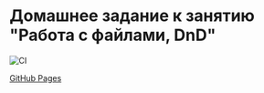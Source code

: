 # Домашнее задание к занятию "Работа с файлами, DnD"

![CI](https://github.com/SukhovAlex96/ahj-1/actions/workflows/web.yml/badge.svg)

[GitHub Pages](https://sukhovalex96.github.io/ahj-6/)
